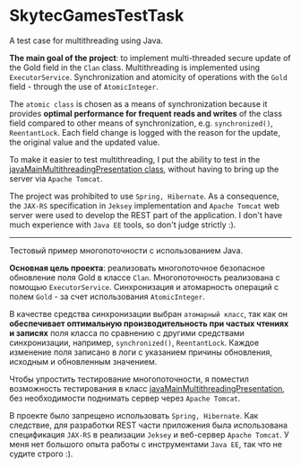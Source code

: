 # SkytecGamesTestTask
A test case for multithreading using Java.

**The main goal of the project**: to implement multi-threaded secure update of the Gold field in the `Clan` class.
Multithreading is implemented using `ExecutorService`. Synchronization and atomicity of operations with the `Gold` field - through the use of `AtomicInteger`.

The `atomic class` is chosen as a means of synchronization because it provides **optimal performance for frequent reads and writes** of the class field compared to other means of synchronization, e.g. `synchronized()`, `ReentantLock`.
Each field change is logged with the reason for the update, the original value and the updated value.

To make it easier to test multithreading, I put the ability to test in the [javaMainMultithreadingPresentation class](https://github.com/hekuen0z/SkytecGamesTestTask/blob/master/src/main/java/com/skytecgames/MainMultithreadingPresentation.java), without having to bring up the server via `Apache Tomcat`.

The project was prohibited to use `Spring, Hibernate`. As a consequence, the `JAX-RS` specification in `Jeksey` implementation and `Apache Tomcat` web server were used to develop the REST part of the application.
I don't have much experience with `Java EE` tools, so don't judge strictly :).

---

Тестовый пример многопоточности с использованием Java.

**Основная цель проекта**: реализовать многопоточное безопасное обновление поля Gold в классе `Clan`.
Многопоточность реализована с помощью `ExecutorService`. Синхронизация и атомарность операций с полем `Gold` - за счет использования `AtomicInteger`.

В качестве средства синхронизации выбран `атомарный класс`, так как он **обеспечивает оптимальную производительность при частых чтениях и записях** поля класса по сравнению с другими средствами синхронизации, например, `synchronized()`, `ReentantLock`.
Каждое изменение поля записано в логи с указанием причины обновления, исходным и обновленным значением.

Чтобы упростить тестирование многопоточности, я поместил возможность тестирования в класс [javaMainMultithreadingPresentation](https://github.com/hekuen0z/SkytecGamesTestTask/blob/master/src/main/java/com/skytecgames/MainMultithreadingPresentation.java), без необходимости поднимать сервер через `Apache Tomcat`.

В проекте было запрещено использовать `Spring, Hibernate`. Как следствие, для разработки REST части приложения была использована спецификация `JAX-RS` в реализации `Jeksey` и веб-сервер `Apache Tomcat`.
У меня нет большого опыта работы с инструментами `Java EE`, так что не судите строго :).
